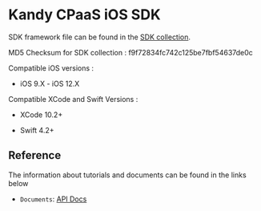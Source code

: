 # Kandy CPaaS iOS SDK

SDK framework file can be found in the [SDK collection](https://github.com/Kandy-IO/kandy-cpaas-ios-sdk/tree/master/dist).

MD5 Checksum for SDK collection : f9f72834fc742c125be7fbf54637de0c

Compatible iOS versions :

* iOS 9.X - iOS 12.X

Compatible XCode and Swift Versions :

* XCode 10.2+

* Swift 4.2+

## Reference

The information about tutorials and documents can be found in the links below

* `Documents`: [API Docs](https://kandy-io.github.io/kandy-cpaas-ios-sdk/docs)

<!--
* `Tutorials`: [User Guide](https://kandy-io.github.io/kandy-cpaas-ios-sdk/tutorials)
-->
